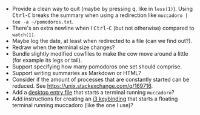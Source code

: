 *   Provide a clean way to quit (maybe by pressing <kbd>q</kbd>, like in `less(1)`).
    Using <kbd>Ctrl</kbd>-<kbd>C</kbd> breaks the summary when using a redirection like
    `muccadoro | tee -a ~/pomodoros.txt`.
*   There's an extra newline when I <kbd>Ctrl</kbd>-<kbd>C</kbd> (but not otherwise)
    compared to `watch(1)`.
*   Maybe log the date, at least when redirected to a file (can we find out?).
*   Redraw when the terminal size changes?
*   Bundle slightly modified cowfiles to make the cow move around a little (for example
    its legs or tail).
*   Support specifying how many pomodoros one set should comprise.
*   Support writing summaries as Markdown or HTML?
*   Consider if the amount of processes that are constantly started can be reduced.  See
    <https://unix.stackexchange.com/q/169716>.
*   Add a [desktop entry file][] that starts a terminal running `muccadoro`?
*   Add instructions for creating an [i3 keybinding][] that starts a floating terminal
    running muccadoro (like the one I use)?
<!-- *   Make the terminal sticky (i3) when its high time to start the next pomodoro. -->
<!-- *   Desktop entry file. -->
<!-- *   Recommend using a faster lolcat (https://github.com/jaseg/lolcat)? -->

[desktop entry file]: https://wiki.archlinux.org/index.php/Desktop_entries
[i3 keybinding]: https://i3wm.org/docs/userguide.html#keybindings

<!-- vim: set tw=90 sts=-1 sw=4 et spell: -->
